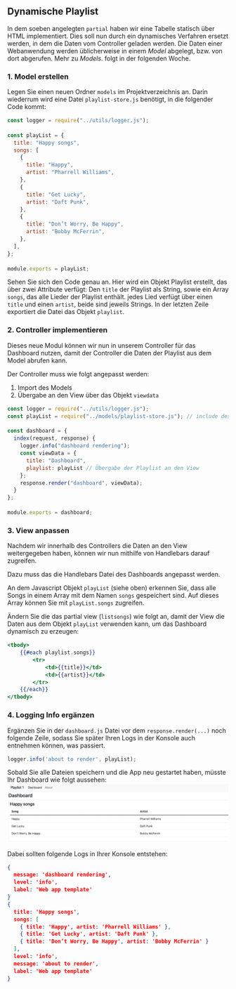 ## Dynamische Playlist

In dem soeben angelegten `partial` haben wir eine Tabelle statisch über HTML implementiert. Dies soll nun durch ein dynamisches Verfahren ersetzt werden, in dem die Daten vom Controller geladen werden. Die Daten einer Webanwendung werden üblicherweise in einem *Model* abgelegt, bzw. von dort abgerufen. Mehr zu *Models*. folgt in der folgenden Woche.

### 1. Model erstellen

Legen Sie einen neuen Ordner `models` im Projektverzeichnis an. Darin wiederrum wird eine Datei `playlist-store.js` benötigt, in die folgender Code kommt:

~~~ js
const logger = require("../utils/logger.js"); 
 
const playList = { 
  title: "Happy songs", 
  songs: [ 
    { 
      title: "Happy", 
      artist: "Pharrell Williams", 
    }, 
    { 
      title: "Get Lucky", 
      artist: "Daft Punk", 
    }, 
    { 
      title: "Don’t Worry, Be Happy", 
      artist: "Bobby McFerrin", 
    }, 
  ], 
}; 
 
module.exports = playList; 
~~~

Sehen Sie sich den Code genau an. Hier wird ein Objekt Playlist erstellt, das über zwei Attribute verfügt: Den `title` der Playlist als String, sowie ein Array `songs`, das alle Lieder der Playlist enthält. jedes Lied verfügt über einen `title` und einen `artist`, beide sind jeweils Strings. In der letzten Zeile exportiert die Datei das Objekt `playlist`.

### 2. Controller implementieren 
Dieses neue Modul können wir nun in unserem Controller für das Dashboard nutzen, damit der Controller die Daten der Playlist aus dem Model abrufen kann.

Der Controller muss wie folgt angepasst werden:
1. Import des Models 
2. Übergabe an den View über das Objekt `viewdata`

~~~js
const logger = require("../utils/logger.js"); 
const playList = require("../models/playlist-store.js"); // include des Models
 
const dashboard = { 
  index(request, response) { 
    logger.info("dashboard rendering"); 
    const viewData = { 
      title: "Dashboard", 
      playlist: playList // Übergabe der Playlist an den View
    };
    response.render("dashboard", viewData); 
  } 
}; 
 
module.exports = dashboard; 
~~~

### 3. View anpassen

Nachdem wir innerhalb des Controllers die Daten an den View weitergegeben haben, können wir nun mithilfe von Handlebars darauf zugreifen.

Dazu muss das die Handlebars Datei des Dashboards angepasst werden.

An dem Javascript Objekt `playList` (siehe oben) erkennen Sie, dass alle Songs in einem Array mit dem Namen `songs` gespeichert sind. Auf dieses Array können Sie mit `playList.songs` zugreifen.

Ändern Sie die das partial view (`listsongs`) wie folgt an, damit der View die Daten aus dem Objekt `playList` verwenden kann, um das Dashboard dynamisch zu erzeugen:
~~~handlebars
<tbody> 
    {{#each playlist.songs}} 
        <tr> 
            <td>{{title}}</td> 
            <td>{{artist}}</td> 
        </tr> 
    {{/each}} 
</tbody> 
~~~

### 4. Logging Info ergänzen

Ergänzen Sie in der `dashboard.js` Datei vor dem `response.render(...)` noch folgende Zeile,
sodass Sie später Ihren Logs in der Konsole auch entnehmen können, was passiert.

~~~ javascript
logger.info('about to render', playList); 
~~~

Sobald Sie alle Dateien speichern und die App neu gestartet haben, müsste Ihr Dashboard wie folgt aussehen:
![img.png](img/Anpassung_10.png)

Dabei sollten folgende Logs in Ihrer Konsole entstehen:
~~~ json
{
  message: 'dashboard rendering',
  level: 'info',
  label: 'Web app template'
}
{
  title: 'Happy songs',
  songs: [
    { title: 'Happy', artist: 'Pharrell Williams' },
    { title: 'Get Lucky', artist: 'Daft Punk' },
    { title: 'Don’t Worry, Be Happy', artist: 'Bobby McFerrin' }
  ],
  level: 'info',
  message: 'about to render',
  label: 'Web app template'
}
~~~

